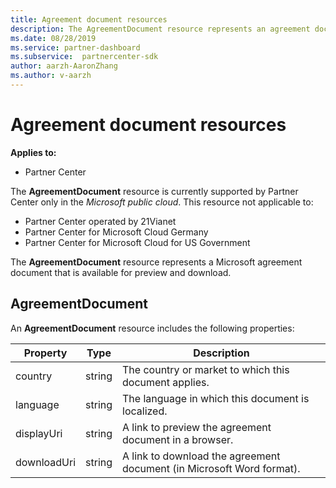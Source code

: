 ```yaml
---
title: Agreement document resources
description: The AgreementDocument resource represents an agreement document.
ms.date: 08/28/2019
ms.service: partner-dashboard
ms.subservice:  partnercenter-sdk
author: aarzh-AaronZhang
ms.author: v-aarzh
---
```


# Agreement document resources

**Applies to:**

- Partner Center

The **AgreementDocument** resource is currently supported by Partner Center only in the *Microsoft public cloud*. This resource not applicable to:

- Partner Center operated by 21Vianet
- Partner Center for Microsoft Cloud Germany
- Partner Center for Microsoft Cloud for US Government

The **AgreementDocument** resource represents a Microsoft agreement document that is available for preview and download.

## AgreementDocument

An **AgreementDocument** resource includes the following properties:

| Property       | Type   | Description                                                                                               |
|----------------|--------|-----------------------------------------------------------------------------------------------------------|
| country | string | The country or market to which this document applies. |
| language | string | The language in which this document is localized. |
| displayUri | string | A link to preview the agreement document in a browser.  |
| downloadUri |string | A link to download the agreement document (in Microsoft Word format). |
